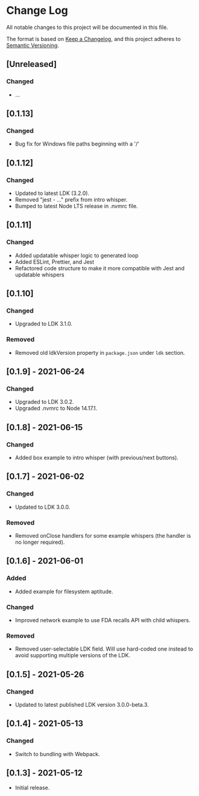 # Change Log

All notable changes to this project will be documented in this file.

The format is based on [Keep a Changelog](https://keepachangelog.com/en/1.0.0/), and this project
adheres to [Semantic Versioning](https://semver.org/spec/v2.0.0.html).

## [Unreleased]

### Changed

- ...

## [0.1.13]

### Changed

- Bug fix for Windows file paths beginning with a '/'

## [0.1.12]

### Changed

- Updated to latest LDK (3.2.0).
- Removed "jest - ..." prefix from intro whisper.
- Bumped to latest Node LTS release in .nvmrc file.

## [0.1.11]

### Changed

- Added updatable whisper logic to generated loop
- Added ESLint, Prettier, and Jest
- Refactored code structure to make it more compatible with Jest and updatable whispers

## [0.1.10]

### Changed

- Upgraded to LDK 3.1.0.

### Removed

- Removed old ldkVersion property in `package.json` under `ldk` section.

## [0.1.9] - 2021-06-24

### Changed

- Upgraded to LDK 3.0.2.
- Upgraded .nvmrc to Node 14.17.1.

## [0.1.8] - 2021-06-15

### Changed

- Added box example to intro whisper (with previous/next buttons).

## [0.1.7] - 2021-06-02

### Changed

- Updated to LDK 3.0.0.

### Removed

- Removed onClose handlers for some example whispers (the handler is no longer required).

## [0.1.6] - 2021-06-01

### Added

- Added example for filesystem aptitude.

### Changed

- Improved network example to use FDA recalls API with child whispers.

### Removed

- Removed user-selectable LDK field. Will use hard-coded one instead to avoid supporting multiple
  versions of the LDK.

## [0.1.5] - 2021-05-26

### Changed

- Updated to latest published LDK version 3.0.0-beta.3.

## [0.1.4] - 2021-05-13

### Changed

- Switch to bundling with Webpack.

## [0.1.3] - 2021-05-12

- Initial release.
